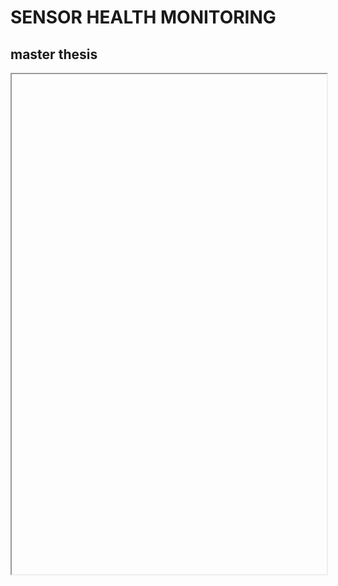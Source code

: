 # SENSOR HEALTH MONITORING
## master thesis

<iframe width="100%" height="800" src="D:\working_dir\MA\ma-thesis\out\main.pdf">















# WZL Latex 
*Template, requirements, tools & tricks*  
*Contact:* Amon Göppert (gpp)

**Info**  
This is an examplary LaTeX project with .tex and .bib files as a template for writing final reports, theses or dissertations in WZL style.
The formatting rules and parameters are located in the  `WZLtemplate.cls` file, which is designed according to the
[WZL Word template](https://wzl-lotus3.wzl.rwth-aachen.de/cms/handbuch/de/216cfa733631c02ac1257c20003627df/ma_vorlage_wzl_deutsch_duplex.docx) from  this [Handbuch page](https://wzl-lotus3.wzl.rwth-aachen.de/cms/handbuch/de/216cfa733631c02ac1257c20003627df.htm). Also, the [RWTH/WZL-Deckblatt](https://wzl-lotus3.wzl.rwth-aachen.de/cms/handbuch/de/216cfa733631c02ac1257c20003627df/deckblattundformularlogoverwendung.pdf) and the [Themenstellung](https://wzl-lotus3.wzl.rwth-aachen.de/cms/handbuch/de/216cfa733631c02ac1257c20003627df/ma_themenstellung_de.docx) are integrated as PDF and .tex file, respectively.

## Getting started

### Requirements
**Online TeX-System & IDE**  
For a fully integrated web-based TeX and IDE system check-out: [Overleaf](https://www.overleaf.com/)  
The master branch of this repository is pushed to this public Overleaf project: [wzl-latex project](https://www.overleaf.com/read/ydwhkjfbhksc)  

Disadvantages of overleaf are the necessary figure and literature uploads.  
Advantages are the out-of-the-box usage withouth required software installations described in the following.

**TeX system**  
For compiling .tex-files locally, a TeX-System is required. Install one of the following, based on your OS:  
* Windows/Linux: [TeX Live](https://www.tug.org/texlive/)
* Mac: [MacTeX](http://www.tug.org/mactex/)


**IDE**  
For proper .tex-files editing an IDE is needed. Install one of the following:  
* [Texstudio](https://www.texstudio.org/) (recommended)
* [Texmaker](https://www.xm1math.net/texmaker/)

Make sure that in the configurations of the IDE 'biber' is selected as backend.

### First steps

When working with a local TeX System and IDE, download or clone this repository to your empty project directory:  
Clone with tls/https (requires your Gitlab login):  
`git clone https://git-ce.rwth-aachen.de/wzl-mq-ms/forschung-lehre/wzl-latex.git`  

Clone with tls/https (requires an ssh-configuration for the connection of your local machine and Gitlab. Explanation [here](https://docs.gitlab.com/ee/ssh/)):  
`git clone git@git-ce.rwth-aachen.de:wzl-mq-ms/forschung-lehre/wzl-latex.git`


Compile the main.tex-file with your IDE and consider the resulting PDF for further explanations.

The Deckblattundformularlogoverwendung PDF might not be included properly. Please print the PDF after filling your data as a PDF with a common PDF printer. Afterwards include this new PDF.

## Helpful tools
### Literature management
For managing your bibliography this tool is recommended:

* [JabRef](https://www.jabref.org/)

It works directly on your .bib-database and comes with useful features such as DOI-import, integrated Google Scholar search and discovery of related articles with [Mr. DLib](http://mr-dlib.org/).

For the automatic Bibtexkey generation according to the WZL style (e.g. MUST13) change the following:  
Options > Preferences > BibTeX key generator  >  Change the key pattern of the default pattern to:  
`[auth4:upper][shortyear]`

### Fonts

CMU Serif can be installed and used e.g. for creating figures in ppt with a font that is very similar to the standard Tex font, if the serif font is used.
https://fontlibrary.org/en/font/cmu-serif
